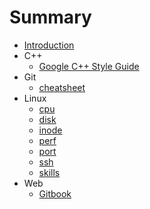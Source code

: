 # Summary

* [Introduction](README.md)
* C++
  * [Google C++ Style Guide](https://google.github.io/styleguide/cppguide.html)
* Git
  * [cheatsheet](https://education.github.com/git-cheat-sheet-education.pdf)
* Linux
  * [cpu](content/linux/cpu.md)
  * [disk](content/linux/disk.md)
  * [inode](content/linux/inode.md)
  * [perf](content/linux/perf.md)
  * [port](content/linux/port.md)
  * [ssh](content/linux/ssh.md)
  * [skills](content/linux/skills.md)
* Web
  * [Gitbook](content/web/gitbook.md)
